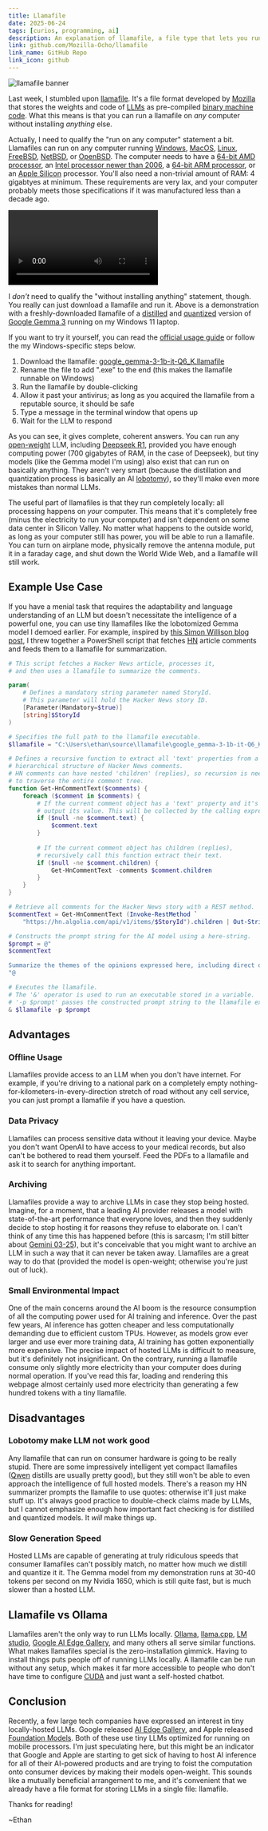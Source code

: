 ```yaml
---
title: Llamafile
date: 2025-06-24
tags: [curios, programming, ai]
description: An explanation of llamafile, a file type that lets you run LLMs from a single file 
link: github.com/Mozilla-Ocho/llamafile
link_name: GitHub Repo
link_icon: github
---
```


![llamafile banner](https://cdn-uploads.huggingface.co/production/uploads/64a523ba1ed90082dafde3d3/kJrkxofwOp-89uYFe0EBb.png)

Last week, I stumbled upon [llamafile](https://github.com/Mozilla-Ocho/llamafile). It's a file format developed by [Mozilla](https://www.mozilla.org/en-US/) that stores the weights and code of [LLMs](https://en.wikipedia.org/wiki/Large_language_model) as pre-compiled [binary machine code](https://en.wikipedia.org/wiki/Binary_code). What this means is that you can run a llamafile on *any* computer without installing *anything* else.

Actually, I need to qualify the "run on any computer" statement a bit. Llamafiles can run on any computer running [Windows](https://en.wikipedia.org/wiki/Microsoft_Windows), [MacOS](https://en.wikipedia.org/wiki/MacOS), [Linux](https://en.wikipedia.org/wiki/Linux), [FreeBSD](https://en.wikipedia.org/wiki/FreeBSD), [NetBSD](https://en.wikipedia.org/wiki/NetBSD), or [OpenBSD](https://en.wikipedia.org/wiki/OpenBSD). The computer needs to have a [64-bit AMD processor](https://en.wikipedia.org/wiki/AMD), an [Intel processor newer than 2006](https://en.wikipedia.org/wiki/List_of_Intel_processors), a [64-bit ARM processor](https://en.wikipedia.org/wiki/ARM_architecture_family), or an [Apple Silicon](https://en.wikipedia.org/wiki/Apple_silicon) processor. You'll also need a non-trivial amount of RAM: 4 gigabtyes at minimum. These requirements are very lax, and your computer probably meets those specifications if it was manufactured less than a decade ago.

![A video demonstration of the Gemma 3 llamafile running on the Nvidia 1650 in my Windows 11 laptop. It runs at 34.46 tokens per second, and gives complete answers including bullet points and comparison tables](/media/llamafile_demo.webm)

I *don't* need to qualify the "without installing anything" statement, though. You really can just download a llamafile and run it. Above is a demonstration with a freshly-downloaded llamafile of a [distilled](https://developers.google.com/machine-learning/glossary#distillation) and [quantized](https://developers.google.com/machine-learning/glossary#quantization) version of [Google Gemma 3](https://deepmind.google/models/gemma/gemma-3/) running on my Windows 11 laptop.

If you want to try it yourself, you can read the [official usage guide](https://github.com/Mozilla-Ocho/llamafile?tab=readme-ov-file#quickstart) or follow the my Windows-specific steps below.

1. Download the llamafile: [google_gemma-3-1b-it-Q6_K.llamafile](https://huggingface.co/Mozilla/gemma-3-1b-it-llamafile/resolve/main/google_gemma-3-1b-it-Q6_K.llamafile?download=true)
2. Rename the file to add ".exe" to the end (this makes the llamafile runnable on Windows)
3. Run the llamafile by double-clicking
4. Allow it past your antivirus; as long as you acquired the llamafile from a reputable source, it should be safe
5. Type a message in the terminal window that opens up
6. Wait for the LLM to respond

As you can see, it gives complete, coherent answers. You can run any [open-weight](https://github.com/Open-Weights/Definition) LLM, including [Deepseek R1](https://huggingface.co/deepseek-ai/DeepSeek-R1), provided you have enough computing power (700 gigabytes of RAM, in the case of Deepseek), but tiny models (like the Gemma model I'm using) also exist that can run on basically anything. They aren't very smart (because the distillation and quantization process is basically an AI [lobotomy](https://en.wikipedia.org/wiki/Lobotomy)), so they'll make even more mistakes than normal LLMs.

The useful part of llamafiles is that they run completely locally: all processing happens on *your* computer. This means that it's completely free (minus the electricity to run your computer) and isn't dependent on some data center in Silicon Valley. No matter what happens to the outside world, as long as your computer still has power, you will be able to run a llamafile. You can turn on airplane mode, physically remove the antenna module, put it in a faraday cage, and shut down the World Wide Web, and a llamafile will still work.

## Example Use Case

If you have a menial task that requires the adaptability and language understanding of an LLM but doesn't necessitate the intelligence of a powerful one, you can use tiny llamafiles like the lobotomized Gemma model I demoed earlier. For example, inspired by [this Simon Willison blog post](https://til.simonwillison.net/llms/claude-hacker-news-themes), I threw together a PowerShell script that fetches [HN](https://news.ycombinator.com/) article comments and feeds them to a llamafile for summarization.

```powershell
# This script fetches a Hacker News article, processes it,
# and then uses a llamafile to summarize the comments.

param(
    # Defines a mandatory string parameter named StoryId.
    # This parameter will hold the Hacker News story ID.
    [Parameter(Mandatory=$true)]
    [string]$StoryId
)

# Specifies the full path to the llamafile executable.
$llamafile = "C:\Users\ethan\source\llamafile\google_gemma-3-1b-it-Q6_K.llamafile.exe"

# Defines a recursive function to extract all 'text' properties from a
# hierarchical structure of Hacker News comments.
# HN comments can have nested 'children' (replies), so recursion is needed
# to traverse the entire comment tree.
function Get-HnCommentText($comments) {
    foreach ($comment in $comments) {
        # If the current comment object has a 'text' property and it's not null,
        # output its value. This will be collected by the calling expression.
        if ($null -ne $comment.text) { 
            $comment.text 
        }
        
        # If the current comment object has children (replies),
        # recursively call this function extract their text.
        if ($null -ne $comment.children) { 
            Get-HnCommentText -comments $comment.children
        }
    }
}

# Retrieve all comments for the Hacker News story with a REST method.
$commentText = Get-HnCommentText (Invoke-RestMethod `
    "https://hn.algolia.com/api/v1/items/$StoryId").children | Out-String

# Constructs the prompt string for the AI model using a here-string.
$prompt = @"
$commentText

Summarize the themes of the opinions expressed here, including direct quotes.
"@

# Executes the llamafile.
# The '&' operator is used to run an executable stored in a variable.
# '-p $prompt' passes the constructed prompt string to the llamafile executable
& $llamafile -p $prompt
```

## Advantages

### Offline Usage

Llamafiles provide access to an LLM when you don't have internet. For example, if you're driving to a national park on a completely empty nothing-for-kilometers-in-every-direction stretch of road without any cell service, you can just prompt a llamafile if you have a question.

### Data Privacy

Llamafiles can process sensitive data without it leaving your device. Maybe you don't want OpenAI to have access to your medical records, but also can't be bothered to read them yourself. Feed the PDFs to a llamafile and ask it to search for anything important.

### Archiving

Llamafiles provide a way to archive LLMs in case they stop being hosted. Imagine, for a moment, that a leading AI provider releases a model with state-of-the-art performance that everyone loves, and then they suddenly decide to stop hosting it for reasons they refuse to elaborate on. I can't think of any time this has happened before (this is sarcasm; I'm still bitter about [Gemini 03-25](https://discuss.ai.google.dev/t/urgent-feedback-call-for-correction-a-serious-breach-of-developer-trust-and-stability-update-google-formally-responds-8-days-later/82399)), but it's conceivable that you might want to archive an LLM in such a way that it can never be taken away. Llamafiles are a great way to do that (provided the model is open-weight; otherwise you're just out of luck).

### Small Environmental Impact

One of the main concerns around the AI boom is the resource consumption of all the computing power used for AI training and inference. Over the past few years, AI inference has gotten cheaper and less computationally demanding due to efficient custom TPUs. However, as models grow ever larger and use ever more training data, AI training has gotten exponentially more expensive. The precise impact of hosted LLMs is difficult to measure, but it's definitely not insignificant. On the contrary, running a llamafile consume only slightly more electricity than your computer does during normal operation. If you've read this far, loading and rendering this webpage almost certainly used more electricity than generating a few hundred tokens with a tiny llamafile.

## Disadvantages

### Lobotomy make LLM not work good

Any llamafile that can run on consumer hardware is going to be really stupid. There are some impressively intelligent yet compact llamafiles ([Qwen](https://qwen.ai/) distills are usually pretty good), but they still won't be able to even approach the intelligence of full hosted models. There's a reason my HN summarizer prompts the llamafile to use quotes: otherwise it'll just make stuff up. It's always good practice to double-check claims made by LLMs, but I cannot emphasize enough how important fact checking is for distilled and quantized models. It *will* make things up.

### Slow Generation Speed

Hosted LLMs are capable of generating at truly ridiculous speeds that consumer llamafiles can't possibly match, no matter how much we distill and quantize it it. The Gemma model from my demonstration runs at 30-40 tokens per second on my Nvidia 1650, which is still quite fast, but is much slower than a hosted LLM.

## Llamafile vs Ollama

Llamafiles aren't the only way to run LLMs locally. [Ollama](https://ollama.com/), [llama.cpp](https://github.com/ggml-org/llama.cpp), [LM studio](https://lmstudio.ai/), [Google AI Edge Gallery](https://ai.google.dev/edge), and many others all serve similar functions. What makes llamafiles special is the zero-installation gimmick. Having to install things puts people off of running LLMs locally. A llamafile can be run without any setup, which makes it far more accessible to people who don't have time to configure [CUDA](https://en.wikipedia.org/wiki/CUDA) and just want a self-hosted chatbot.

## Conclusion

Recently, a few large tech companies have expressed an interest in tiny locally-hosted LLMs. Google released [AI Edge Gallery](https://ai.google.dev/edge), and Apple released [Foundation Models](https://developer.apple.com/documentation/foundationmodels). Both of these use tiny LLMs optimized for running on mobile processors. I'm just speculating here, but this might be an indicator that Google and Apple are starting to get sick of having to host AI inference for all of their AI-powered products and are trying to foist the computation onto consumer devices by making their models open-weight. This sounds like a mutually beneficial arrangement to me, and it's convenient that we already have a file format for storing LLMs in a single file: llamafile.

Thanks for reading!

~Ethan